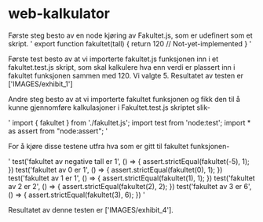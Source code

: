 # web-kalkulator
Første steg besto av en node kjøring av Fakultet.js, som er udefinert som et skript.
' export function fakultet(tall) {
    return 120 // Not-yet-implemented
} '

Første test besto av at vi importerte fakultet.js funksjonen inn i et fakultet.test.js skript, som skal kalkulere hva enn verdi er plassert inn i fakultet funksjonen sammen med 120. Vi valgte 5. Resultatet av testen er ['IMAGES/exhibit_1']

Andre steg besto av at vi importerte fakultet funksjonen og fikk den til å kunne gjennomføre kalkulasjoner i Fakultet.test.js skriptet slik-

'   import { fakultet } from './fakultet.js';
    import test from 'node:test';
    import * as assert from "node:assert"; '

For å kjøre disse testene utfra hva som er gitt til fakultet funksjonen-

'   test('fakultet av negative tall er 1', () => {
        assert.strictEqual(fakultet(-5), 1);
    })
    test('fakultet av 0 er 1', () => {
        assert.strictEqual(fakultet(0), 1);
    })
    test('fakultet av 1 er 1', () => {
        assert.strictEqual(fakultet(1), 1);
    })
    test('fakultet av 2 er 2', () => {
        assert.strictEqual(fakultet(2), 2);
    })
    test('fakultet av 3 er 6', () => {
        assert.strictEqual(fakultet(3), 6);
    }) '

Resultatet av denne testen er ['IMAGES/exhibit_4'].